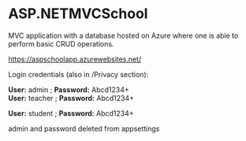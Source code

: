 # ASP.NETMVCSchool
MVC application with a database hosted on Azure where one is able to perform basic CRUD operations.  

https://aspschoolapp.azurewebsites.net/  

Login credentials (also in /Privacy section):  

**User:** admin ; **Password:** Abcd1234+  
**User:** teacher ; **Password:** Abcd1234+  

**User:** student ; **Password:** Abcd1234+  

admin and password deleted from appsettings